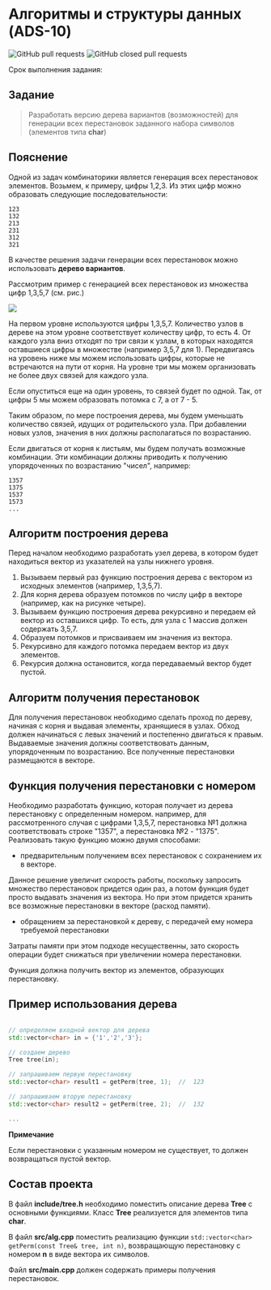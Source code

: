 # Алгоритмы и структуры данных (ADS-10)

![GitHub pull requests](https://img.shields.io/github/issues-pr/NNTU-CS/ADS-10)
![GitHub closed pull requests](https://img.shields.io/github/issues-pr-closed/NNTU-CS/ADS-10)

Срок выполнения задания:

<!-- **до 04 июня** 

![Relative date](https://img.shields.io/date/1685912400) -->

## Задание

> Разработать версию дерева вариантов (возможностей) для генерации всех перестановок заданного набора символов (элементов типа **char**)

## Пояснение

Одной из задач комбинаторики является генерация всех перестановок элементов. Возьмем, к примеру, цифры 1,2,3. Из этих цифр можно образовать следующие последовательности:

```
123
132
213
231
312
321
```

В качестве решения задачи генерации всех перестановок можно использовать **дерево вариантов**.

Рассмотрим пример с генерацией всех перестановок из множества цифр 1,3,5,7 (см. рис.)

![](images/51.gif)

На первом уровне используются цифры 1,3,5,7. Количество узлов в дереве на этом уровне соответствует количеству цифр, то есть 4. 
От каждого узла вниз отходят по три связи к узлам, в которых находятся оставшиеся цифры в множестве (например 3,5,7 для 1). Передвигаясь на уровень ниже мы можем использовать цифры, которые не встречаются на пути от корня. На уровне три мы можем организовать не более двух связей для каждого узла.

Если опуститься еще на один уровень, то связей будет по одной. Так, от цифры 5 мы можем образовать потомка с 7, а от 7 - 5.

Таким образом, по мере построения дерева, мы будем уменьшать количество связей, идущих от родительского узла. При добавлении новых узлов, значения в них должны располагаться по возрастанию. 

Если двигаться от корня к листьям, мы будем получать возможные комбинации. Эти комбинации должны приводить к получению упорядоченных по возрастанию "чисел", например:

```
1357
1375
1537
1573
...
```

## Алгоритм построения дерева

Перед началом необходимо разработать узел дерева, в котором будет находиться вектор из указателей на узлы нижнего уровня. 

1. Вызываем первый раз функцию построения дерева с вектором из исходных элементов (например, 1,3,5,7).
1. Для корня дерева образуем потомков по числу цифр в векторе (например, как на рисунке четыре).
1. Вызываем функцию построения дерева рекурсивно и передаем ей вектор из оставшихся цифр. То есть, для узла с 1 массив должен содержать 3,5,7. 
1. Образуем потомков и присваиваем им значения из вектора.
1. Рекурсивно для каждого потомка передаем вектор из двух элементов.
1. Рекурсия должна остановится, когда передаваемый вектор будет пустой.

## Алгоритм получения перестановок

Для получения перестановок необходимо сделать проход по дереву, начиная с корня и выдавая элементы, хранящиеся в узлах. Обход должен начинаться с левых значений и постепенно двигаться к правым. Выдаваемые значения должны соответствовать данным, упорядоченным по возрастанию. Все полученные перестановки размещаются в векторе.

## Функция получения перестановки с номером

Необходимо разработать функцию, которая получает из дерева перестановку с определенным номером. например, для рассмотренного случая с цифрами 1,3,5,7, перестановка №1 должна соответствовать строке "1357", а перестановка №2 - "1375". Реализовать такую функцию можно двумя способами:

- предварительным получением всех перестановок с сохранением их в векторе. 

Данное решение увеличит скорость работы, поскольку запросить множество перестановок придется один раз, а потом функция будет просто выдавать значения из вектора. Но при этом придется хранить все возможные перестановки в векторе (расход памяти).

- обращением за перестановкой к дереву, с передачей ему номера требуемой перестановки

Затраты памяти при этом подходе несущественны, зато скорость операции будет снижаться при увеличении номера перестановки.

Функция должна получить вектор из элементов, образующих перестановку. 


## Пример использования дерева

```cpp

// определяем входной вектор для дерева
std::vector<char> in = {'1','2','3'};

// создаем дерево
Tree tree(in);

// запрашиваем первую перестановку
std::vector<char> result1 = getPerm(tree, 1);  //  123

// запрашиваем вторую перестановку
std::vector<char> result2 = getPerm(tree, 2);  //  132

...
```

**Примечание** 

Если перестановки с указанным номером не существует, то должен возвращаться пустой вектор.

## Состав проекта

В файл **include/tree.h** необходимо поместить описание дерева **Tree** с основными функциями. Класс **Tree** реализуется для элементов типа **char**.

В файл **src/alg.cpp** поместить реализацию функции `std::vector<char> getPerm(const Tree& tree, int n)`, возвращающую перестановку с номером **n** в виде вектора их символов.

Файл **src/main.cpp** должен содержать примеры получения перестановок.



